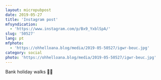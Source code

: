 ```yaml
---
layout: micropubpost
date: 2019-05-27
title: 'Instagram post'
mfsyndication:
  - 'https://www.instagram.com/p/Bx9_YxblSpA/'
slug: '50527'
lang: pt
mfphoto:
  - 'https://ohhelloana.blog/media/2019-05-50527/igwr-beuc.jpg'
category: social
photo: 'https://ohhelloana.blog/media/2019-05-50527/igwr-beuc.jpg'
---
```

Bank holiday walks 🦆🌿
